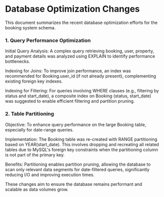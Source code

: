 # Database Optimization Changes
This document summarizes the recent database optimization efforts for the booking system schema.

### 1. Query Performance Optimization
Initial Query Analysis: A complex query retrieving booking, user, property, and payment details was analyzed using EXPLAIN to identify performance bottlenecks.

Indexing for Joins: To improve join performance, an index was recommended for Booking.user_id (if not already present), complementing existing foreign key indexes.

Indexing for Filtering: For queries involving WHERE clauses (e.g., filtering by status and start_date), a composite index on Booking (status, start_date) was suggested to enable efficient filtering and partition pruning.

### 2. Table Partitioning
Objective: To enhance query performance on the large Booking table, especially for date-range queries.

Implementation: The Booking table was re-created with RANGE partitioning based on YEAR(start_date). This involves dropping and recreating all related tables due to MySQL's foreign key constraints when the partitioning column is not part of the primary key.

Benefits: Partitioning enables partition pruning, allowing the database to scan only relevant data segments for date-filtered queries, significantly reducing I/O and improving execution times.

These changes aim to ensure the database remains performant and scalable as data volumes grow.
